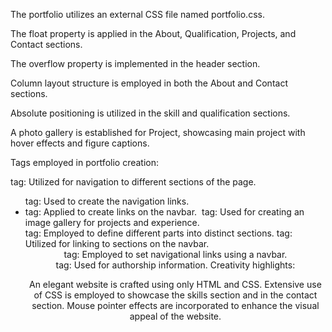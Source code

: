 The portfolio utilizes an external CSS file named portfolio.css.

The float property is applied in the About, Qualification, Projects, and Contact sections.

The overflow property is implemented in the header section.

Column layout structure is employed in both the About and Contact sections.

Absolute positioning is utilized in the skill and qualification sections.

A photo gallery is established for Project, showcasing main project with hover effects and figure captions.

Tags employed in portfolio creation:

<nav> tag: Utilized for navigation to different sections of the page.
<ul> tag: Used to create the navigation links.
<li> tag: Applied to create links on the navbar.
<img> tag: Used for creating an image gallery for projects and experience.
<section> tag: Employed to define different parts into distinct sections.
<a> tag: Utilized for linking to sections on the navbar.
<header> tag: Employed to set navigational links using a navbar.
<footer> tag: Used for authorship information.
Creativity highlights:

An elegant website is crafted using only HTML and CSS.
Extensive use of CSS is employed to showcase the skills section and  in the contact section.
Mouse pointer effects are incorporated to enhance the visual appeal of the website.
